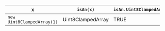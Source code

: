 x                            | `isAn(x)`           | `isAn.Uint8ClampedArray(x)`  
-----------------------------|---------------------|------------------------------
`new Uint8ClampedArray(1)`   | Uint8ClampedArray   | TRUE